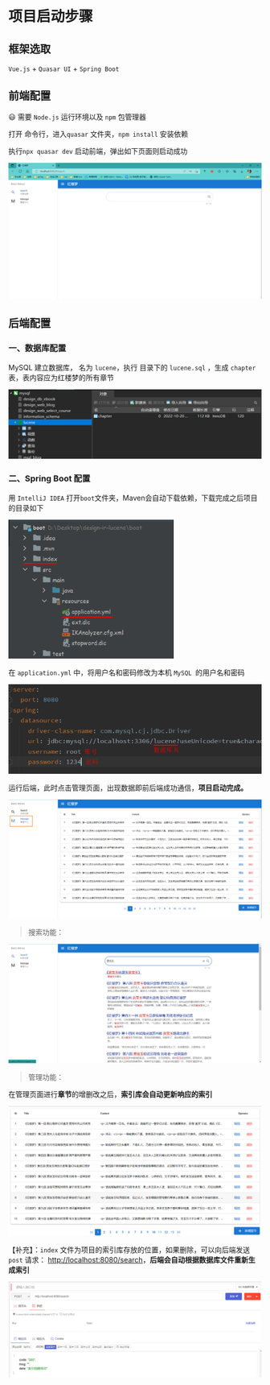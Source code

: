 # 项目启动步骤

## 框架选取

`Vue.js` + `Quasar UI` + `Spring Boot`

## 前端配置

:smiley: 需要 `Node.js` 运行环境以及 `npm` 包管理器

打开 命令行，进入`quasar` 文件夹，`npm install` 安装依赖

执行`npx quasar dev` 启动前端，弹出如下页面则启动成功

<img src="README.assets/image-20221021142627977.png" alt="image-20221021142627977"  />



## 后端配置

### 一、数据库配置

MySQL 建立数据库， 名为 `lucene`，执行 目录下的 `lucene.sql`  ，生成 `chapter` 表，表内容应为红楼梦的所有章节

<img src="README.assets/image-20221021142245980.png" alt="image-20221021142245980" style="zoom: 67%;" />



### 二、Spring Boot 配置

用 `IntelliJ IDEA` 打开`boot`文件夹，Maven会自动下载依赖，下载完成之后项目的目录如下

<img src="README.assets/image-20221021140724974.png" alt="image-20221021140724974" style="zoom:67%;" />

在 `application.yml` 中，将用户名和密码修改为本机 `MySQL `的用户名和密码

<img src="README.assets/image-20221021135610301.png" alt="image-20221021135610301" style="zoom:67%;" />

运行后端，此时点击管理页面，出现数据即前后端成功通信，**项目启动完成。**

<img src="README.assets/image-20221021143006541.png" alt="image-20221021143006541"  />

> 搜索功能：

![image-20221021154230537](README.assets/image-20221021154230537.png)



> 管理功能：

在管理页面进行**章节**<chapter>的增删改之后，**索引库会自动更新响应的索引**

![image-20221021154602531](README.assets/image-20221021154602531.png)



【补充】：`index` 文件为项目的索引库存放的位置，如果删除，可以向后端发送 `post` 请求： [http://localhost:8080/search](http://localhost:8080/search)，**后端会自动根据数据库文件重新生成索引**

![image-20221021143208098](README.assets/image-20221021143208098.png)

